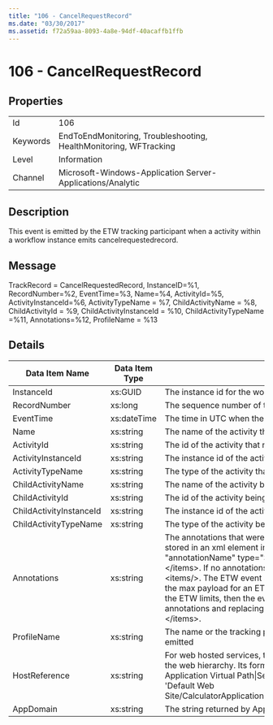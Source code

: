 ```yaml
---
title: "106 - CancelRequestRecord"
ms.date: "03/30/2017"
ms.assetid: f72a59aa-8093-4a8e-94df-40acaffb1ffb
---
```

# 106 - CancelRequestRecord
## Properties  


|||  
|-|-|  
|Id|106|  
|Keywords|EndToEndMonitoring, Troubleshooting, HealthMonitoring, WFTracking|  
|Level|Information|  
|Channel|Microsoft-Windows-Application Server-Applications/Analytic|  

## Description  
 This event is emitted by the ETW tracking participant when a activity within a workflow instance emits cancelrequestedrecord.  

## Message  
 TrackRecord = CancelRequestedRecord, InstanceID=%1, RecordNumber=%2, EventTime=%3, Name=%4, ActivityId=%5, ActivityInstanceId=%6, ActivityTypeName = %7, ChildActivityName = %8, ChildActivityId = %9, ChildActivityInstanceId = %10, ChildActivityTypeName =%11, Annotations=%12, ProfileName = %13  

## Details  


|     Data Item Name      | Data Item Type |                                                                                                                                                                                                                                                                 Description                                                                                                                                                                                                                                                                 |
|-------------------------|----------------|---------------------------------------------------------------------------------------------------------------------------------------------------------------------------------------------------------------------------------------------------------------------------------------------------------------------------------------------------------------------------------------------------------------------------------------------------------------------------------------------------------------------------------------------|
|       InstanceId        |    xs:GUID     |                                                                                                                                                                                                                                                      The instance id for the workflow                                                                                                                                                                                                                                                       |
|      RecordNumber       |    xs:long     |                                                                                                                                                                                                                                                  The sequence number of the emitted record                                                                                                                                                                                                                                                  |
|        EventTime        |  xs:dateTime   |                                                                                                                                                                                                                                                 The time in UTC when the event was emitted                                                                                                                                                                                                                                                  |
|          Name           |   xs:string    |                                                                                                                                                                                                                                        The name of the activity that requested the cancel operation                                                                                                                                                                                                                                         |
|       ActivityId        |   xs:string    |                                                                                                                                                                                                                                         The id of the activity that requested the cancel operation                                                                                                                                                                                                                                          |
|   ActivityInstanceId    |   xs:string    |                                                                                                                                                                                                                                     The instance id of the activity that requested the cancel operation                                                                                                                                                                                                                                     |
|    ActivityTypeName     |   xs:string    |                                                                                                                                                                                                                                        The type of the activity that requested the cancel operation                                                                                                                                                                                                                                         |
|    ChildActivityName    |   xs:string    |                                                                                                                                                                                                                                                   The name of the activity being canceled                                                                                                                                                                                                                                                   |
|     ChildActivityId     |   xs:string    |                                                                                                                                                                                                                                                    The id of the activity being canceled                                                                                                                                                                                                                                                    |
| ChildActivityInstanceId |   xs:string    |                                                                                                                                                                                                                                               The instance id of the activity being canceled                                                                                                                                                                                                                                                |
|  ChildActivityTypeName  |   xs:string    |                                                                                                                                                                                                                                                   The type of the activity being canceled                                                                                                                                                                                                                                                   |
|       Annotations       |   xs:string    | The annotations that were added to this event.  The values are stored in an xml element in the format \<items>\< item  name = "annotationName" type="System.String">annotationValue\</item>\</items>.  If no annotations are specified then the string contains \<items/>. The ETW event size is limited by the ETW buffer size or the max payload for an ETW event. If the size of the event exceeds the ETW limits, then the event is truncated by dropping the annotations and replacing the annotation value with \<items>...\</items>. |
|       ProfileName       |   xs:string    |                                                                                                                                                                                                                                 The name or the tracking profile that resulted in this event being emitted                                                                                                                                                                                                                                  |
|      HostReference      |   xs:string    |                                                                                                                For web hosted services, this field uniquely identifies the service in the web hierarchy.  Its format is defined as 'Web Site Name Application Virtual Path&#124;Service Virtual Path&#124;ServiceName' Example: 'Default Web Site/CalculatorApplication&#124;/CalculatorService.svc&#124;CalculatorService'                                                                                                                 |
|        AppDomain        |   xs:string    |                                                                                                                                                                                                                                        The string returned by AppDomain.CurrentDomain.FriendlyName.                                                                                                                                                                                                                                         |

